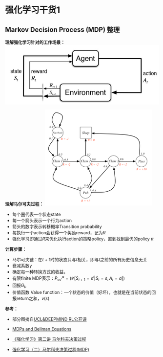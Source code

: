 # 强化学习干货1


## Markov Decision Process (MDP) 整理

**理解强化学习针对的工作场景：**
![强化学习用于理解agent如何和环境进行交互](/images/learning/rl1/basic.jpg)

**理解马尔可夫过程：**
![马尔可夫决策链](/images/learning/rl1/MDP.png)
- 每个圈代表一个状态state
- 每一个箭头表示一个行为action
- 箭头的数字表示转移概率Transition probability
- 每执行一个action会获得一个奖励reward，记为$R$
- 强化学习即通过$R$来优化执行action的策略policy，直到找到最优的policy $\pi$

**计算步骤：**
- 马尔可夫链：在$t+1$时的状态只与$t$相关，即与$t$之前的所有历史信息无关
- 衰减系数$\gamma$
- 确定每一种转换方式的收益，
- 有限finite MDP表示：$P_{ss'}^a=(\mathbb{P}[S_{t+1}=s'| S_t=s,A_t=a])$
- 回报$G_t$, 
- 价值函数 Value function：一个状态的价值（好坏），也就是在当前状态的回报return之和，$v(s)$



**参考：**

- 部分图摘自[UCL&DEEPMIND RL公开课](https://www.davidsilver.uk/teaching/)

- [MDPs and Bellman Equations](https://github.com/dennybritz/reinforcement-learning/tree/master/MDP)

- [《强化学习》第二讲 马尔科夫决策过程](https://zhuanlan.zhihu.com/p/28084942)

- [强化学习（二）马尔科夫决策过程(MDP)](https://www.cnblogs.com/pinard/p/9426283.html)
